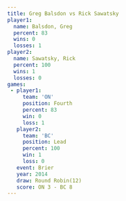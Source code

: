 ```yaml
---
title: Greg Balsdon vs Rick Sawatsky
player1:              
  name: Balsdon, Greg 
  percent: 83         
  wins: 0             
  losses: 1           
player2:              
  name: Sawatsky, Rick
  percent: 100        
  wins: 1             
  losses: 0           
games:
 - player1:          
     team: 'ON'      
     position: Fourth
     percent: 83     
     win: 0          
     loss: 1         
   player2:        
     team: 'BC'    
     position: Lead
     percent: 100  
     win: 1        
     loss: 0       
   event: Brier         
   year: 2014           
   draw: Round Robin(12)
   score: ON 3 - BC 8   
---
```

